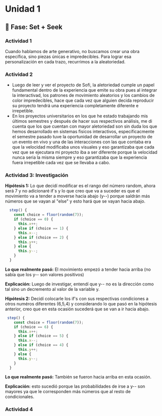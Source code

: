 # Unidad 1

## 🔎 Fase: Set + Seek

### Actividad 1

Cuando hablamos de arte generativo, no buscamos crear una obra específica, sino piezas únicas e impredecibles. Para lograr esa personalización en cada trazo, recurrimos a la aleatoriedad.

### Actividad 2

- Luego de leer y ver el proyecto de Sofi, la aletoriedad cumple un papel fundamental dentro de la experiencia que emite su obra pues al integrar la interactivad, los patrones de movimiento aleatorios y los cambios de color impredecibles, hace que cada vez que alguien decida reproducir su proyecto tendrá una experiencia completamente diferente e irrepetible.
- En los proyectos universitarios en los que he estado trabajando mis últimos semestres y después de hacer sus respectivos análisis, me di cuenta que los que cuentan con mayor aletoriedad son sin duda los que hemos desarrollado en sistemas fisicos interactivos, especificacmente el semestre pasado tuve la oportunidad de desarrollar un proyecto de un evento en vivo y una de las interacciones con las que contaba era que la velocidad modificaba unos visuales y eso garantizaba que cada vez que se ejecutara mi proyecto iba a ser diferente porque la velocidad nunca seria la misma siempre y eso garantizaba que la experiencia fuera irrepetible cada vez que se llevaba a cabo.

### Actividad 3: Investigación 


**Hipótesis 1:** Lo que decidí modificar es el rango del número random, ahora será 7 y  no adicionaré if´s y lo que creo que va a suceder es que el movimiento va a tender a moverse hacia abajo (y--) porque saldrán más números que se vayan al "else" y esto hará que se vayan hacia abajo.

```js
  step() {
    const choice = floor(random(7));
    if (choice == 0) {
      this.x++;
    } else if (choice == 1) {
      this.x--;
    } else if (choice == 2) {
      this.y++;
    } else {
      this.y--;
    }
  }
```

**Lo que realmente pasó:** El movimiento empezó a tender hacia arriba (no sabía que los y-- son valores positivos) 

**Explicación:** Luego de investigar, entendí que y-- no es la dirección como tal sino un decremento al valor de la variable y.

**Hipótesis 2:** Decidí colocarle los if's con sus respectivas condiciones a otros numéros diferentes (6,5,4) y considerando lo que pasó en la hipótesis anterior, creo que en esta ocasión sucederá que se van a ir hacia abajo. 

```js
 step() {
    const choice = floor(random(7));
    if (choice == 6) {
      this.x++;
    } else if (choice == 5) {
      this.x--;
    } else if (choice == 4) {
      this.y++;
    } else {
      this.y--;
    }
  }
```
**Lo que realmente pasó:** También se fueron hacia arriba en esta ocasión.

**Explicación:** esto sucedió porque las probabilidades de irse a y-- son mayores ya que le corresponden más números que al resto de condicionales. 

### Actividad 4





